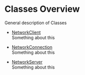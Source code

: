 # Classes Overview

General description of Classes

-   [NetworkClient](NetworkClient)  
    Something about this

-   [NetworkConnection](NetworkConnection)  
    Something about this

-   [NetworkServer](NetworkServer)  
    Something about this
